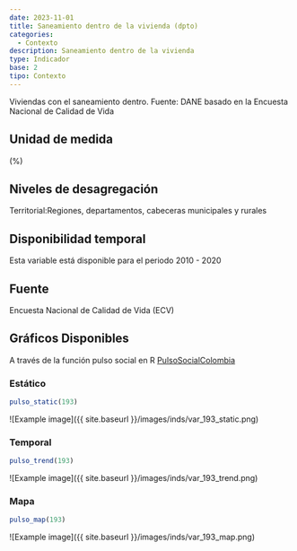 ```yaml
---
date: 2023-11-01
title: Saneamiento dentro de la vivienda (dpto)
categories:
  - Contexto
description: Saneamiento dentro de la vivienda
type: Indicador
base: 2
tipo: Contexto
--- 
```


Viviendas con el saneamiento dentro.
Fuente: DANE basado en la Encuesta Nacional de Calidad de Vida

## Unidad de medida
(%)

## Niveles de desagregación
Territorial:Regiones, departamentos, cabeceras municipales y rurales

## Disponibilidad temporal
Esta variable está disponible para el periodo 2010 - 2020

## Fuente
Encuesta Nacional de Calidad de Vida (ECV)

## Gráficos Disponibles

A través de la función pulso social en R [PulsoSocialColombia](https://github.com/pulsosocialcolombia/PulsoSocialColombia)

### Estático

``` R
pulso_static(193)
```

![Example image]({{ site.baseurl }}/images/inds/var_193_static.png)

### Temporal

``` R
pulso_trend(193)
```

![Example image]({{ site.baseurl }}/images/inds/var_193_trend.png)

### Mapa

``` R
pulso_map(193)
```

![Example image]({{ site.baseurl }}/images/inds/var_193_map.png)